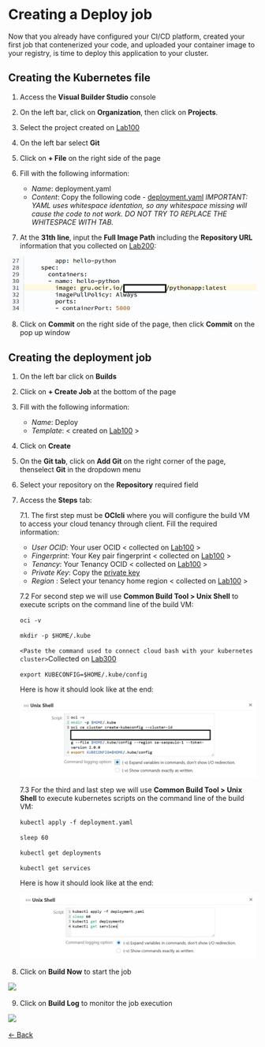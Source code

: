 # Creating a Deploy job
Now that you already have configured your CI/CD platform, created your first job that contenerized your code, and uploaded your container image to your registry, is time to  deploy this application to your cluster.

## Creating the Kubernetes file

1. Access the **Visual Builder Studio** console

2. On the left bar, click on **Organization**, then click on **Projects**.

3. Select the project created on [Lab100](../Lab100/Lab100.md)

4. On the left bar select **Git**

5. Click on **+ File** on the right side of the page

6. Fill with the following information:
    - *Name*: deployment.yaml
    - *Content*: Copy the following code - [deployment.yaml](./src/deployment.yaml)
    _IMPORTANT: YAML uses whitespace identation, so any whitespace missing will cause the code to not work. DO NOT TRY TO REPLACE THE WHITESPACE WITH TAB._

7. At the **31th line**, input the **Full Image Path** including the **Repository URL** information that you collected on [Lab200](../Lab200/Lab200.md):

![](./img/Deploy00.PNG)

8. Click on **Commit** on the right side of the page, then click **Commit** on the pop up window

## Creating the deployment job

1. On the left bar click on **Builds**

2. Click on **+ Create Job** at the bottom of the page

3. Fill with the following information:
    - *Name*: Deploy
    - *Template*: < created on [Lab100](../Lab100/Lab100.md) >

4. Click on **Create**

5. On the **Git tab**, click on **Add Git** on the right corner of the page, thenselect **Git** in the dropdown menu

6. Select your repository on the **Repository** required field

7. Access the **Steps** tab:
    
    7.1. The first step must be **OCIcli** where you will configure the build VM to access your cloud tenancy through client. Fill the required information:
    - *User OCID*: Your user OCID < collected on [Lab100](../Lab100/Lab100.md) >
    - *Fingerprint*: Your Key pair fingerprint < collected on  [Lab100](../Lab100/Lab100.md) >
    - *Tenancy*: Your Tenancy OCID < collected on [Lab100](../Lab100/Lab100.md) >
    - *Private Key*: Copy the [private key](../Lab100/src/oci_api_key.pem)
    - *Region* : Select your tenancy home region < collected on [Lab100](../Lab100/Lab100.md) >

    7.2 For second step we will use **Common Build Tool > Unix Shell** to execute scripts on the command line of the build VM: 

    ```oci -v```

    ```mkdir -p $HOME/.kube```

    ```<Paste the command used to connect cloud bash with your kubernetes cluster>```Collected on [Lab300](../Lab300/Lab300.md)

    ```export KUBECONFIG=$HOME/.kube/config```
    
    Here is how it should look like at the end:

    ![](./img/Deploy01.PNG)

    7.3 For the third and last step we will use **Common Build Tool > Unix Shell** to execute kubernetes scripts on the command line of the build VM:

    ```kubectl apply -f deployment.yaml```

    ```sleep 60```

    ```kubectl get deployments```

    ```kubectl get services```

    Here is how it should look like at the end:

    ![](./img/Deploy02.PNG)

8. Click on **Build Now** to start the job

![](../Lab100/img/Build08.PNG)

9. Click on **Build Log** to monitor the job execution

![](../Lab100/img/Build09.PNG)


[<- Back](../README.md)